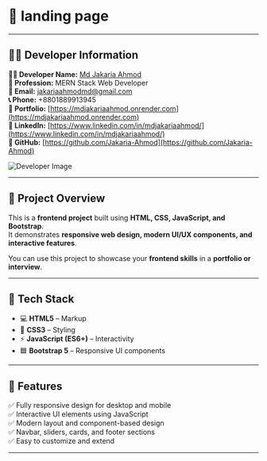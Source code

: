 
# 🌟 landing page

---

## 🧑‍💻 Developer Information

**👨‍🎓 Developer Name:** [Md Jakaria Ahmod](https://jakaria-vert.vercel.app)  
**💼 Profession:** MERN Stack Web Developer  
**📧 Email:** [jakariaahmodmd@gmail.com](mailto:jakariaahmodmd@gmail.com)  
**📞 Phone:** +8801889913945  
**🔗 Portfolio:** [https://mdjakariaahmod.onrender.com](https://mdjakariaahmod.onrender.com)  
**🔗 LinkedIn:** [https://www.linkedin.com/in/mdjakariaahmod/](https://www.linkedin.com/in/mdjakariaahmod/)  
**🔗 GitHub:** [https://github.com/Jakaria-Ahmod](https://github.com/Jakaria-Ahmod)

![Developer Image](https://drive.google.com/uc?export=view&id=1bzbCxLsaSqEBSo46ha7RNkWOS61-Srfc)

---

## 📝 Project Overview

This is a **frontend project** built using **HTML, CSS, JavaScript, and Bootstrap**.  
It demonstrates **responsive web design, modern UI/UX components, and interactive features**.  

You can use this project to showcase your **frontend skills** in a **portfolio or interview**.

---

## 🚀 Tech Stack

- 💻 **HTML5** – Markup  
- 🎨 **CSS3** – Styling  
- ⚡ **JavaScript (ES6+)** – Interactivity  
- 🟦 **Bootstrap 5** – Responsive UI components  

---

## 🌟 Features

✅ Fully responsive design for desktop and mobile  
✅ Interactive UI elements using JavaScript  
✅ Modern layout and component-based design  
✅ Navbar, sliders, cards, and footer sections  
✅ Easy to customize and extend  

---
